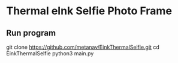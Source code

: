 # Thermal eInk Selfie Photo Frame

## Run program
git clone https://github.com/metanav/EinkThermalSelfie.git
cd EinkThermalSelfie
python3 main.py

